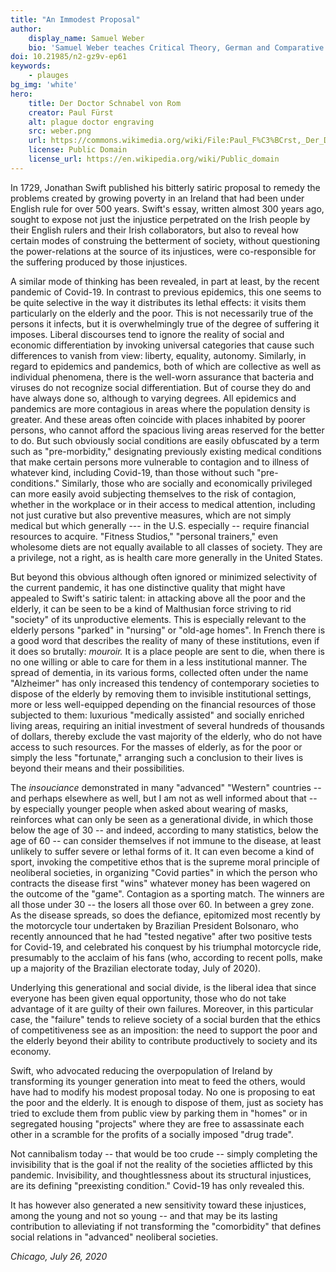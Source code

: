 ```yaml
---
title: "An Immodest Proposal"
author:
    display_name: Samuel Weber
    bio: 'Samuel Weber teaches Critical Theory, German and Comparative Literature at Northwestern and directs that University’s Paris Program in Critical Theory. In 2021 his new book “Singularity: Politics and Poetics” will be published by the University of Minnesota Press.'
doi: 10.21985/n2-gz9v-ep61
keywords:
    - plauges
bg_img: 'white'
hero:
    title: Der Doctor Schnabel von Rom
    creator: Paul Fürst
    alt: plague doctor engraving 
    src: weber.png
    url: https://commons.wikimedia.org/wiki/File:Paul_F%C3%BCrst,_Der_Doctor_Schnabel_von_Rom_(Holl%C3%A4nder_version).png
    license: Public Domain
    license_url: https://en.wikipedia.org/wiki/Public_domain
---
```


In 1729, Jonathan Swift published his bitterly satiric proposal to remedy the problems created by growing poverty in an Ireland that had been under English rule for over 500 years. Swift's essay, written almost 300 years ago, sought to expose not just the injustice perpetrated on the Irish people by their English rulers and their Irish collaborators, but also to reveal how certain modes of construing the betterment of society, without questioning the power-relations at the source of its injustices, were co-responsible for the suffering produced by those injustices.

A similar mode of thinking has been revealed, in part at least, by the recent pandemic of Covid-19. In contrast to previous epidemics, this one seems to be quite selective in the way it distributes its lethal effects: it visits them particularly on the elderly and the poor. This is not necessarily true of the persons it infects, but it is overwhelmingly true of the degree of suffering it imposes. Liberal discourses tend to ignore the reality of social and economic differentiation by invoking universal categories that cause such differences to vanish from view: liberty, equality, autonomy. Similarly, in regard to epidemics and pandemics, both of which are collective as well as individual phenomena, there is the well-worn assurance that bacteria and viruses do not recognize social differentiation. But of course they do and have always done so, although to varying degrees. All epidemics and pandemics are more contagious in areas where the population density is greater. And these areas often coincide with places inhabited by poorer persons, who cannot afford the spacious living areas reserved for the better to do. But such obviously social conditions are easily obfuscated by a term such as "pre-morbidity," designating previously existing medical conditions that make certain persons more vulnerable to contagion and to illness of whatever kind, including Covid-19, than those without such "pre-conditions." Similarly, those who are socially and economically privileged can more easily avoid subjecting themselves to the risk of contagion, whether in the workplace or in their access to medical attention, including not just curative but also preventive measures, which are not simply medical but which generally \-\-- in the U.S. especially -- require financial resources to acquire. "Fitness Studios," "personal trainers," even wholesome diets are not equally available to all classes of society. They are a privilege, not a right, as is health care more generally in the United States.

But beyond this obvious although often ignored or minimized selectivity of the current pandemic, it has one distinctive quality that might have appealed to Swift's satiric talent: in attacking above all the poor and the elderly, it can be seen to be a kind of Malthusian force striving to rid "society" of its unproductive elements. This is especially relevant to the elderly persons "parked" in "nursing" or "old-age homes". In French there is a good word that describes the reality of many of these institutions, even if it does so brutally: *mouroir.* It is a place people are sent to die, when there is no one willing or able to care for them in a less institutional manner. The spread of dementia, in its various forms, collected often under the name "Alzheimer" has only increased this tendency of contemporary societies to dispose of the elderly by removing them to invisible institutional settings, more or less well-equipped depending on the financial resources of those subjected to them: luxurious "medically assisted" and socially enriched living areas, requiring an initial investment of several hundreds of thousands of dollars, thereby exclude the vast majority of the elderly, who do not have access to such resources. For the masses of elderly, as for the poor or simply the less "fortunate," arranging such a conclusion to their lives is beyond their means and their possibilities.

The *insouciance* demonstrated in many "advanced" "Western" countries -- and perhaps elsewhere as well, but I am not as well informed about that -- by especially younger people when asked about wearing of masks, reinforces what can only be seen as a generational divide, in which those below the age of 30 -- and indeed, according to many statistics, below the age of 60 -- can consider themselves if not immune to the disease, at least unlikely to suffer severe or lethal forms of it. It can even become a kind of sport, invoking the competitive ethos that is the supreme moral principle of neoliberal societies, in organizing "Covid parties" in which the person who contracts the disease first "wins" whatever money has been wagered on the outcome of the "game". Contagion as a sporting match. The winners are all those under 30 -- the losers all those over 60. In between a grey zone. As the disease spreads, so does the defiance, epitomized most recently by the motorcycle tour undertaken by Brazilian President Bolsonaro, who recently announced that he had "tested negative" after two positive tests for Covid-19, and celebrated his conquest by his triumphal motorcycle ride, presumably to the acclaim of his fans (who, according to recent polls, make up a majority of the Brazilian electorate today, July of 2020).

Underlying this generational and social divide, is the liberal idea that since everyone has been given equal opportunity, those who do not take advantage of it are guilty of their own failures. Moreover, in this particular case, the "failure" tends to relieve society of a social burden that the ethics of competitiveness see as an imposition: the need to support the poor and the elderly beyond their ability to contribute productively to society and its economy.

Swift, who advocated reducing the overpopulation of Ireland by transforming its younger generation into meat to feed the others, would have had to modify his modest proposal today. No one is proposing to eat the poor and the elderly. It is enough to dispose of them, just as society has tried to exclude them from public view by parking them in "homes" or in segregated housing "projects" where they are free to assassinate each other in a scramble for the profits of a socially imposed "drug trade".

Not cannibalism today -- that would be too crude -- simply completing the invisibility that is the goal if not the reality of the societies afflicted by this pandemic. Invisibility, and thoughtlessness about its structural injustices, are its defining "preexisting condition." Covid-19 has only revealed this.

It has however also generated a new sensitivity toward these injustices, among the young and not so young -- and that may be its lasting contribution to alleviating if not transforming the "comorbidity" that defines social relations in "advanced" neoliberal societies.

*Chicago, July 26, 2020*